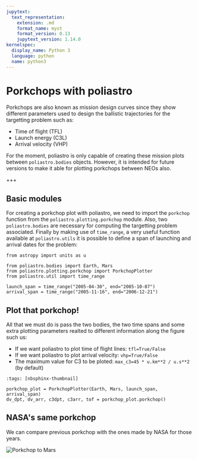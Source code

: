 ```yaml
---
jupytext:
  text_representation:
    extension: .md
    format_name: myst
    format_version: 0.13
    jupytext_version: 1.14.0
kernelspec:
  display_name: Python 3
  language: python
  name: python3
---
```


# Porkchops with poliastro

Porkchops are also known as mission design curves since they show different parameters used to design the ballistic trajectories for the targetting problem such as:

* Time of flight (TFL)
* Launch energy (C3L)
* Arrival velocity (VHP)

For the moment, poliastro is only capable of creating these mission plots between `poliastro.bodies` objects. However, it is intended for future versions to make it able for plotting porkchops between NEOs also.

+++

## Basic modules
For creating a porkchop plot with poliastro, we need to import the `porkchop` function from the `poliastro.plotting.porkchop` module. Also, two `poliastro.bodies` are necessary for computing the targetting problem associated. Finally by making use of `time_range`, a very useful function available at `poliastro.utils` it is possible to define a span of launching and arrival dates for the problem:

```{code-cell}
from astropy import units as u

from poliastro.bodies import Earth, Mars
from poliastro.plotting.porkchop import PorkchopPlotter
from poliastro.util import time_range

launch_span = time_range("2005-04-30", end="2005-10-07")
arrival_span = time_range("2005-11-16", end="2006-12-21")
```

## Plot that porkchop!

All that we must do is pass the two bodies, the two time spans and some extra plotting parameters realted to different information along the figure such us:

* If we want poliastro to plot time of flight lines: `tfl=True/False`
* If we want poliastro to plot arrival velocity: `vhp=True/False`
* The maximum value for C3 to be ploted: `max_c3=45 * u.km**2 / u.s**2` (by default)

```{code-cell}
:tags: [nbsphinx-thumbnail]

porkchop_plot = PorkchopPlotter(Earth, Mars, launch_span, arrival_span)
dv_dpt, dv_arr, c3dpt, c3arr, tof = porkchop_plot.porkchop()
```

## NASA's same porkchop

We can compare previous porkchop with the ones made by NASA for those years.

![Porkchop to Mars](porkchop_mars.png)

